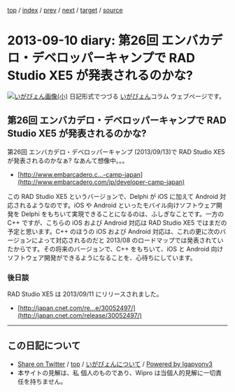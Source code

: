 [top](../index.html) 
 / [index](index.html) 
 / [prev](ig130909.html) 
 / [next](ig130924.html) 
 / [target](https://igapyon.github.io/diary/2013/ig130910.html) 
 / [source](https://github.com/igapyon/diary/blob/master/2013/ig130910.src.md) 

2013-09-10 diary: 第26回 エンバカデロ・デベロッパーキャンプで RAD Studio XE5 が発表されるのかな?
=====================================================================================================
[![いがぴょん画像(小)](https://igapyon.github.io/diary/images/iga200306s.jpg "いがぴょん")](https://igapyon.github.io/diary/memo/memoigapyon.html) 日記形式でつづる [いがぴょん](https://igapyon.github.io/diary/memo/memoigapyon.html)コラム ウェブページです。

## 第26回 エンバカデロ・デベロッパーキャンプで RAD Studio XE5 が発表されるのかな?

第26回 エンバカデロ・デベロッパーキャンプ (2013/09/13)で RAD Studio XE5 が発表されるのかなぁ? なあんて想像中。。。

* [http://www.embarcadero.c...-camp-japan](http://www.embarcadero.com/jp/developer-camp-japan)

この RAD Studio XE5 というバージョンで、Delphi が iOS に加えて Android 対応されるようなのです。iOS や Android といったモバイル向けソフトウェア開発を Delphi をもちいて実現できることになるのは、ふしぎなことです。一方の C++ ですが、こちらの iOS および Android 対応は RAD Studio XE5 ではまだの予定と思います。C++ のほうの iOS および Android 対応は、これの更に次のバージョンによって対応されるのだと 2013/08 のロードマップでは発表されていたからです。その将来のバージョンで、C++ をもちいて、iOS と Android 向けソフトウェア開発ができるようになることを、心待ちにしています。


### 後日談

RAD Studio XE5 は 2013/09/11 にリリースされました。

* [http://japan.cnet.com/re...e/30052497/](http://japan.cnet.com/release/30052497/)


----------------------------------------------------------------------------------------------------

## この日記について

* [Share on Twitter](https://twitter.com/intent/tweet?hashtags=igapyon%2Cdiary%2C%E3%81%84%E3%81%8C%E3%81%B4%E3%82%87%E3%82%93&text=%E7%AC%AC26%E5%9B%9E+%E3%82%A8%E3%83%B3%E3%83%90%E3%82%AB%E3%83%87%E3%83%AD%E3%83%BB%E3%83%87%E3%83%99%E3%83%AD%E3%83%83%E3%83%91%E3%83%BC%E3%82%AD%E3%83%A3%E3%83%B3%E3%83%97%E3%81%A7+RAD+Studio+XE5+%E3%81%8C%E7%99%BA%E8%A1%A8%E3%81%95%E3%82%8C%E3%82%8B%E3%81%AE%E3%81%8B%E3%81%AA%3F&url=https%3A%2F%2Figapyon.github.io%2Fdiary%2F2013%2Fig130910.html) / [top](../index.html) / [いがぴょんについて](https://igapyon.github.io/diary/memo/memoigapyon.html) / [Powered by Igapyonv3](https://github.com/igapyon/igapyonv3)
* 本サイトの見解は、私 個人のものであり、Wipro は当個人的見解に一切責任を持ちません。 
